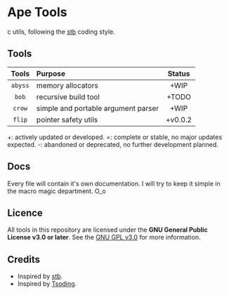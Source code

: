 # Ape Tools
c utils, following the [stb](https://github.com/nothings/stb) coding style.

## Tools
| Tools    | Purpose                                              | Status     |
|:--------:|:-----------------------------------------------------|:----------:|
| `abyss`  | memory allocators                                    | +WIP       |
| `bob`    | recursive build tool                                 | +TODO      |
| `crow`   | simple and portable argument parser                  | +WIP       |
| `flip`   | pointer safety utils                                 | +v0.0.2    |
+: actively updated or developed.
=: complete or stable, no major updates expected.
-: abandoned or deprecated, no further development planned.

## Docs
Every file will contain it's own documentation. I will try to keep it simple in
the macro magic department. O_o

## Licence
All tools in this repository are licensed under the **GNU General Public
License v3.0 or later**.  See the 
[GNU GPL v3.0](https://www.gnu.org/licenses/gpl-3.0.html) for more information.

## Credits
- Inspired by [stb](https://github.com/nothings/stb).
- Inspired by [Tsoding](https://www.youtube.com/@Tsoding).
